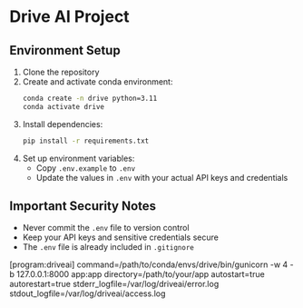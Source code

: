 # Drive AI Project

## Environment Setup

1. Clone the repository
2. Create and activate conda environment:
   ```bash
   conda create -n drive python=3.11
   conda activate drive
   ```
3. Install dependencies:
   ```bash
   pip install -r requirements.txt
   ```
4. Set up environment variables:
   - Copy `.env.example` to `.env`
   - Update the values in `.env` with your actual API keys and credentials

## Important Security Notes
- Never commit the `.env` file to version control
- Keep your API keys and sensitive credentials secure
- The `.env` file is already included in `.gitignore`

[program:driveai]
command=/path/to/conda/envs/drive/bin/gunicorn -w 4 -b 127.0.0.1:8000 app:app
directory=/path/to/your/app
autostart=true
autorestart=true
stderr_logfile=/var/log/driveai/error.log
stdout_logfile=/var/log/driveai/access.log